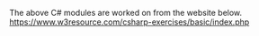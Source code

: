 The above C# modules are worked on from the website below.
https://www.w3resource.com/csharp-exercises/basic/index.php
